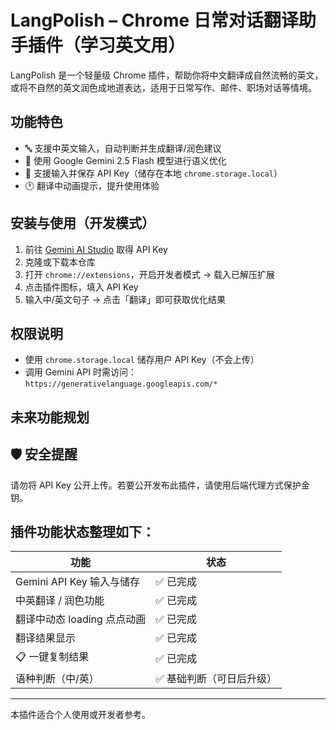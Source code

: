 # LangPolish – Chrome 日常对话翻译助手插件（学习英文用）

LangPolish 是一个轻量级 Chrome 插件，帮助你将中文翻译成自然流畅的英文，或将不自然的英文润色成地道表达，适用于日常写作、邮件、职场对话等情境。

## 功能特色

- 🔤 支援中英文输入，自动判断并生成翻译/润色建议  
- 🤖 使用 Google Gemini 2.5 Flash 模型进行语义优化  
- 💾 支援输入并保存 API Key（储存在本地 `chrome.storage.local`）  
- 🕐 翻译中动画提示，提升使用体验  


## 安装与使用（开发模式）

1. 前往 [Gemini AI Studio](https://aistudio.google.com/) 取得 API Key  
2. 克隆或下载本仓库
3. 打开 `chrome://extensions`，开启开发者模式 → 载入已解压扩展  
4. 点击插件图标，填入 API Key  
5. 输入中/英文句子 → 点击「翻译」即可获取优化结果


## 权限说明

- 使用 `chrome.storage.local` 储存用户 API Key（不会上传）  
- 调用 Gemini API 时需访问：`https://generativelanguage.googleapis.com/*`  

## 未来功能规划


## 🛡️ 安全提醒
请勿将 API Key 公开上传。若要公开发布此插件，请使用后端代理方式保护金钥。


## 插件功能状态整理如下：
| 功能                        | 状态              |
| --------------------       | -------------    |
| Gemini API Key 输入与储存    | ✅ 已完成         |
| 中英翻译 / 润色功能           | ✅ 已完成         |
| 翻译中动态 loading 点点动画   | ✅ 已完成         |
| 翻译结果显示                 | ✅ 已完成         |
| 📋 一键复制结果              | ✅ 已完成         |
| 语种判断（中/英）            | ✅ 基础判断（可日后升级） |


---

本插件适合个人使用或开发者参考。

